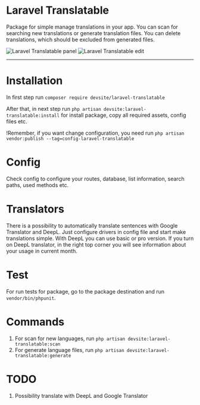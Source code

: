 # Laravel Translatable
Package for simple manage translations in your app. You can scan for searching new translations or generate translation files. You can delete translations, which should be excluded from generated files.

![Laravel Translatable panel](https://i.imgur.com/Kok1kF1.png "Laravel Translatable panel")
![Laravel Translatable edit](https://i.imgur.com/RkruZH5.png "Laravel Translatable edit")

---

# Installation
In first step run `composer require devsite/laravel-translatable`

After that, in next step run `php artisan devsite:laravel-translatable:install` for install package, copy all required assets, config files etc.

!Remember, if you want change configuration, you need run `php artisan vendor:publish --tag=config-laravel-translatable`
# Config
Check config to configure your routes, database, list information, search paths, used methods etc.

# Translators
There is a possibility to automatically translate sentences with Google Translator and DeepL. Just configure drivers in config file and start make translations simple. With DeepL you can use basic or pro version. If you turn on DeepL translator, in the right top corner you will see information about your usage in current month.

# Test
For run tests for package, go to the package destination and run `vendor/bin/phpunit`.

# Commands
1. For scan for new languages, run `php artisan devsite:laravel-translatable:scan`
2. For generate language files, run `php artisan devsite:laravel-translatable:generate`

# TODO
1. Possibility translate with DeepL and Google Translator
